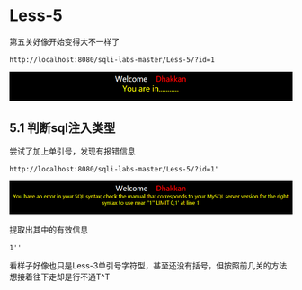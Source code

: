 # Less-5

第五关好像开始变得大不一样了

```http
http://localhost:8080/sqli-labs-master/Less-5/?id=1
```

![1622165936765](1622165936765.png)

## 5.1 判断sql注入类型

尝试了加上单引号，发现有报错信息

```http
http://localhost:8080/sqli-labs-master/Less-5/?id=1'
```

![1622166226784](1622166226784.png)

提取出其中的有效信息

```mysql
1'' 
```

看样子好像也只是Less-3单引号字符型，甚至还没有括号，但按照前几关的方法想接着往下走却是行不通T^T

